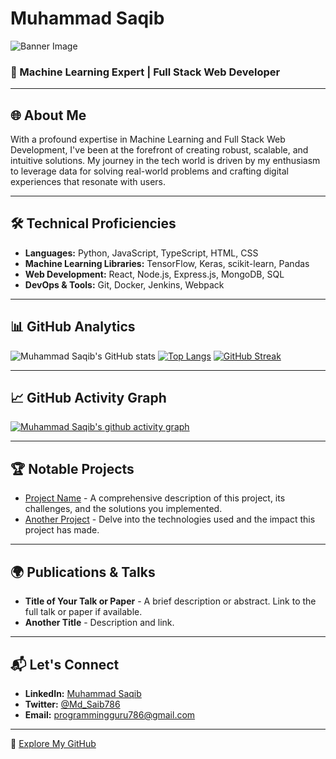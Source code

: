 # Muhammad Saqib

![Banner Image](URL-to-a-professional-banner-if-you-have-one)

### 🌟 Machine Learning Expert | Full Stack Web Developer

---

## 🌐 About Me

With a profound expertise in Machine Learning and Full Stack Web Development, I've been at the forefront of creating robust, scalable, and intuitive solutions. My journey in the tech world is driven by my enthusiasm to leverage data for solving real-world problems and crafting digital experiences that resonate with users.

---

## 🛠️ Technical Proficiencies

- **Languages:** Python, JavaScript, TypeScript, HTML, CSS
- **Machine Learning Libraries:** TensorFlow, Keras, scikit-learn, Pandas
- **Web Development:** React, Node.js, Express.js, MongoDB, SQL
- **DevOps & Tools:** Git, Docker, Jenkins, Webpack

---

## 📊 GitHub Analytics

![Muhammad Saqib's GitHub stats](https://github-readme-stats.vercel.app/api?username=MuhammadSaqib786&show_icons=true&theme=radical&hide_title=true&count_private=true&include_all_commits=true)
[![Top Langs](https://github-readme-stats.vercel.app/api/top-langs/?username=MuhammadSaqib786&layout=compact&theme=radical)](https://github.com/MuhammadSaqib786)
[![GitHub Streak](https://github-readme-streak-stats.herokuapp.com/?user=MuhammadSaqib786&theme=radical)](https://github.com/MuhammadSaqib786)

---

## 📈 GitHub Activity Graph

[![Muhammad Saqib's github activity graph](https://activity-graph.herokuapp.com/graph?username=MuhammadSaqib786&theme=react-dark)](https://github.com/MuhammadSaqib786)

---

## 🏆 Notable Projects

- [Project Name](URL-to-project) - A comprehensive description of this project, its challenges, and the solutions you implemented.
- [Another Project](URL-to-another-project) - Delve into the technologies used and the impact this project has made.

---

## 🌍 Publications & Talks

- **Title of Your Talk or Paper** - A brief description or abstract. Link to the full talk or paper if available.
- **Another Title** - Description and link.

---

## 📬 Let's Connect

- **LinkedIn:** [Muhammad Saqib](https://www.linkedin.com/in/muhammad-saqib-6a51bb159/)
- **Twitter:** [@Md_Saib786](https://twitter.com/Md_Saib786)
- **Email:** [programmingguru786@gmail.com](mailto:programmingguru786@gmail.com)

---

🔗 [Explore My GitHub](https://github.com/MuhammadSaqib786)

